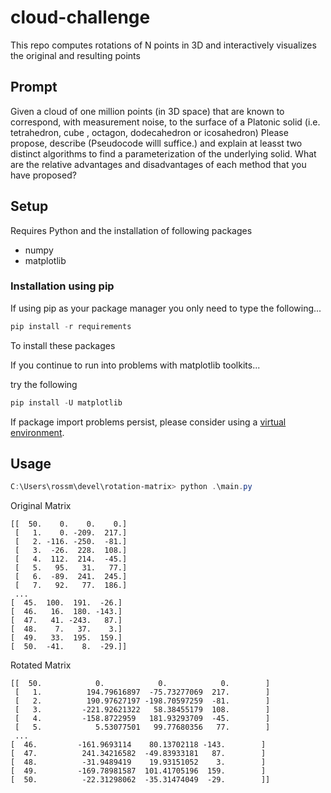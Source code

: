 # cloud-challenge
This repo computes rotations of N points in 3D and interactively visualizes the original and resulting points

## Prompt
Given a cloud of one million points (in 3D space) that are known to correspond, with measurement noise, to the surface of a Platonic solid (i.e. tetrahedron, cube , octagon, dodecahedron or icosahedron) Please propose, describe (Pseudocode willl suffice.) and explain at leasst two distinct algorithms to find a parameterization of the underlying solid. What are the relative advantages and disadvantages of each method that you have proposed?

## Setup
Requires Python and the installation of following packages
- numpy
- matplotlib

### Installation using pip
If using pip as your package manager you only need to type the following...
```PowerShell
pip install -r requirements
```
To install these packages

If you continue to run into problems with matplotlib toolkits...

try the following
```PowerShell
pip install -U matplotlib
```

If package import problems persist, please consider using a [virtual environment](https://docs.python-guide.org/dev/virtualenvs/).

## Usage
```PowerShell
C:\Users\rossm\devel\rotation-matrix> python .\main.py
```

Original Matrix
```
[[  50.    0.    0.    0.]
 [   1.    0. -209.  217.]
 [   2. -116. -250.  -81.]
 [   3.  -26.  228.  108.]
 [   4.  112.  214.  -45.]
 [   5.   95.   31.   77.]
 [   6.  -89.  241.  245.]
 [   7.   92.   77.  186.]
 ...
[  45.  100.  191.  -26.]
[  46.   16.  180. -143.]
[  47.   41. -243.   87.]
[  48.    7.   37.    3.]
[  49.   33.  195.  159.]
[  50.  -41.    8.  -29.]]
```
Rotated Matrix
```Shell
[[  50.            0.            0.            0.        ]
 [   1.          194.79616897  -75.73277069  217.        ]
 [   2.          190.97627197 -198.70597259  -81.        ]
 [   3.         -221.92621322   58.38455179  108.        ]
 [   4.         -158.8722959   181.93293709  -45.        ]
 [   5.            5.53077501   99.77680356   77.        ]
 ...
[  46.         -161.9693114    80.13702118 -143.        ]
[  47.          241.34216582  -49.83933181   87.        ]
[  48.          -31.9489419    19.93151052    3.        ]
[  49.         -169.78981587  101.41705196  159.        ]
[  50.          -22.31298062  -35.31474049  -29.        ]]
```
